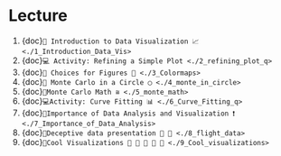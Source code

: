 # Lecture
1. {doc}`📝 Introduction to Data Visualization 📈 <./1_Introduction_Data_Vis>`
2. {doc}`💻 Activity: Refining a Simple Plot <./2_refining_plot_q>`
3. {doc}`📝 Choices for Figures 🎨 <./3_Colormaps>`
4. {doc}`📝 Monte Carlo in a Circle ◯ <./4_monte_in_circle>`
5. {doc}`📝Monte Carlo Math ≅ <./5_monte_math>`
6. {doc}`💻Activity: Curve Fitting 📊 <./6_Curve_Fitting_q>`
7. {doc}`📝Importance of Data Analysis and Visualization ❗ <./7_Importance_of_Data_Analysis>`
8. {doc}`📝Deceptive data presentation 🛫 🛬 <./8_flight_data>`
9. {doc}`📝Cool Visualizations 🐝 🐊 🐏 🐢 🐬 <./9_Cool_visualizations>`